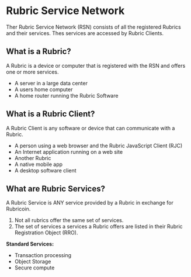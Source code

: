 Rubric Service Network
==============

Ther Rubric Service Network (RSN) consists of all the registered Rubrics and their services. Thes services are accessed by Rubric Clients. 

What is a Rubric?
----------------------------
A Rubric is a device or computer that is registered with the RSN and offers one or more services.

* A server in a large data center
* A users home computer
* A home router running the Rubric Software

What is a Rubric Client?
---------------------------------------
A Rubric Client is any software or device that can communicate with a Rubric. 

* A person using a web browser and the Rubric JavaScript Client (RJC) 
* An Internet application running on a web site
* Another Rubric
* A native mobile app
* A desktop software client

What are Rubric Services?
------------------------------------------
A Rubric Service is ANY service provided by a Rubric in exchange for Rubricoin.

1. Not all rubrics offer the same set of services.
2. The set of services a services a Rubric offers are listed in their Rubric Registration Object (RRO).

**Standard Services:**
* Transaction processing
* Object Storage
* Secure compute






